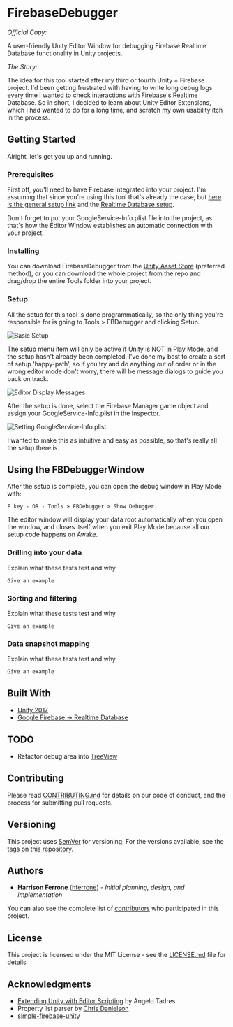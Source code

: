 # FirebaseDebugger
*Official Copy:* 

A user-friendly Unity Editor Window for debugging Firebase Realtime Database functionality in Unity projects.

*The Story:* 

The idea for this tool started after my third or fourth Unity + Firebase project. I'd been getting frustrated with having to write long debug logs every time I wanted to check interactions with Firebase's Realtime Database. So in short, I decided to learn about Unity Editor Extensions, which I had wanted to do for a long time, and scratch my own usability itch in the process.

## Getting Started

Alright, let's get you up and running.

### Prerequisites

First off, you'll need to have Firebase integrated into your project. I'm assuming that since you're using this tool that's already the case, but [here is the general setup link](https://firebase.google.com/docs/unity/setup) and the [Realtime Database setup](https://firebase.google.com/docs/database/unity/start). 

Don't forget to put your GoogleService-Info.plist file into the project, as that's how the Editor Window establishes an automatic connection with your project.

### Installing

You can download FirebaseDebugger from the [Unity Asset Store](https://assetstore.unity.com/) (preferred method), or you can download the whole project from the repo and drag/drop the entire Tools folder into your project.

### Setup

All the setup for this tool is done programmatically, so the only thing you're responsible for is going to Tools > FBDebugger and clicking Setup. 


![Basic Setup](https://user-images.githubusercontent.com/8218795/37569699-6214c5be-2ae6-11e8-829e-99980a40eae7.png)


The setup menu item will only be active if Unity is NOT in Play Mode, and the setup hasn't already been completed. I've done my best to create a sort of setup 'happy-path', so if you try and do anything out of order or in the wrong editor mode don't worry, there will be message dialogs to guide you back on track.


![Editor Display Messages](https://user-images.githubusercontent.com/8218795/37569700-6860128e-2ae6-11e8-8c2f-42846a138c79.png)


After the setup is done, select the Firebase Manager game object and assign your GoogleService-Info.plist in the Inspector.


![Setting GoogleService-Info.plist](https://user-images.githubusercontent.com/8218795/37569738-e6417508-2ae6-11e8-87f2-3b411d657372.png)


I wanted to make this as intuitive and easy as possible, so that's really all the setup there is.

## Using the FBDebuggerWindow

After the setup is complete, you can open the debug window in Play Mode with:

```
F key - OR - Tools > FBDebugger > Show Debugger.
```

The editor window will display your data root automatically when you open the window, and closes itself when you exit Play Mode because all our setup code happens on Awake.

### Drilling into your data

Explain what these tests test and why

```
Give an example
```

### Sorting and filtering

Explain what these tests test and why

```
Give an example
```

### Data snapshot mapping

Explain what these tests test and why

```
Give an example
```

## Built With

* [Unity 2017](https://unity3d.com/)
* [Google Firebase -> Realtime Database](https://firebase.google.com/docs/database/unity/start)

## TODO

* Refactor debug area into [TreeView](https://docs.unity3d.com/Manual/TreeViewAPI.html)

## Contributing

Please read [CONTRIBUTING.md](https://gist.github.com/PurpleBooth/b24679402957c63ec426) for details on our code of conduct, and the process for submitting pull requests.

## Versioning

This project uses [SemVer](http://semver.org/) for versioning. For the versions available, see the [tags on this repository](https://github.com/your/project/tags). 

## Authors

* **Harrison Ferrone** ([hferrone](https://github.com/hferrone)) - *Initial planning, design, and implementation* 

You can also see the complete list of [contributors](https://github.com/your/project/contributors) who participated in this project.

## License

This project is licensed under the MIT License - see the [LICENSE.md](LICENSE.md) file for details

## Acknowledgments

* [Extending Unity with Editor Scripting](https://www.packtpub.com/game-development/extending-unity-editor-scripting) by Angelo Tadres
* Property list parser by [Chris Danielson](http://www.chrisdanielson.com/2011/05/09/using-apple-property-list-files-with-unity3d/)
* [simple-firebase-unity](https://github.com/dkrprasetya/simple-firebase-unity)
